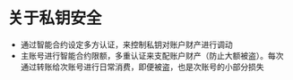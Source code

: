 # 关于私钥安全
- 通过智能合约设定多方认证，来控制私钥对账户财产进行调动
- 主账号进行智能合约限额，多重认证来支配账户财产（防止大额被盗）。每次通过转账给次账号进行日常消费，即便被盗，也是次账号的小部分损失